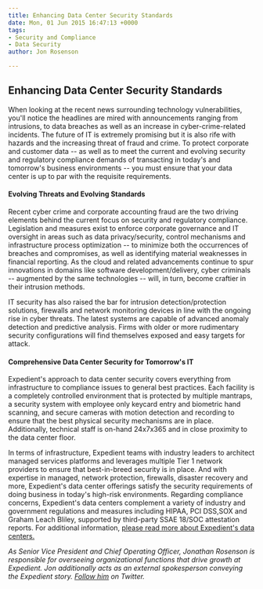 ```yaml
---
title: Enhancing Data Center Security Standards
date: Mon, 01 Jun 2015 16:47:13 +0000
tags:
- Security and Compliance
- Data Security
author: Jon Rosenson

---
```

## Enhancing Data Center Security Standards

When looking at the recent news surrounding technology vulnerabilities, you'll notice the headlines are mired with announcements ranging from intrusions, to data breaches as well as an increase in cyber-crime-related incidents. The future of IT is extremely promising but it is also rife with hazards and the increasing threat of fraud and crime. To protect corporate and customer data -- as well as to meet the current and evolving security and regulatory compliance demands of transacting in today's and tomorrow's business environments -- you must ensure that your data center is up to par with the requisite requirements.

#### Evolving Threats and Evolving Standards

Recent cyber crime and corporate accounting fraud are the two driving elements behind the current focus on security and regulatory compliance. Legislation and measures exist to enforce corporate governance and IT oversight in areas such as data privacy/security, control mechanisms and infrastructure process optimization -- to minimize both the occurrences of breaches and compromises, as well as identifying material weaknesses in financial reporting. As the cloud and related advancements continue to spur innovations in domains like software development/delivery, cyber criminals -- augmented by the same technologies -- will, in turn, become craftier in their intrusion methods.

IT security has also raised the bar for intrusion detection/protection solutions, firewalls and network monitoring devices in line with the ongoing rise in cyber threats. The latest systems are capable of advanced anomaly detection and predictive analysis. Firms with older or more rudimentary security configurations will find themselves exposed and easy targets for attack.

#### Comprehensive Data Center Security for Tomorrow's IT

Expedient's approach to data center security covers everything from infrastructure to compliance issues to general best practices. Each facility is a completely controlled environment that is protected by multiple mantraps, a security system with employee only keycard entry and biometric hand scanning, and secure cameras with motion detection and recording to ensure that the best physical security mechanisms are in place. Additionally, technical staff is on-hand 24x7x365 and in close proximity to the data center floor.

In terms of infrastructure, Expedient teams with industry leaders to architect managed services platforms and leverages multiple Tier 1 network providers to ensure that best-in-breed security is in place. And with expertise in managed, network protection, firewalls, disaster recovery and more, Expedient's data center offerings satisfy the security requirements of doing business in today's high-risk environments. Regarding compliance concerns, Expedient's data centers complement a variety of industry and government regulations and measures including HIPAA, PCI DSS,SOX and Graham Leach Bliley, supported by third-party SSAE 18/SOC attestation reports. For additional information, [please read more about Expedient's data centers.](https://www.expedient.com/the-data-centers/)

_As Senior Vice President and Chief Operating Officer, Jonathan Rosenson is responsible for overseeing organizational functions that drive growth at Expedient. Jon additionally acts as an external spokesperson conveying the Expedient story._ [_Follow him_](https://twitter.com/rosenson) _on Twitter._